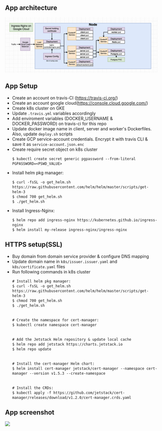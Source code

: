 ## App architecture

<img src="./img/architecture.png">

## App Setup

- Create an account on travis-CI (https://travis-ci.org/)
- Create an account google cloud(https://console.cloud.google.com/)
- Create k8s cluster on GKE
- Update `.travis.yml` variables accordingly
- Add enviroment variables (DOCKER_USERNAME & DOCKER_PASSWORD) on travis-ci for this repo
- Update docker image name in client, server and worker's Dockerfiles. Also, update `deploy.sh` scripts
- Create GCP service-account credentials. Encrypt it with travis CLI & save it as `service-account.json.enc`
- Create require secret object on k8s cluster
    ```
    $ kubectl create secret generic pgpassword --from-literal PGPASSWORD=<PSWD_VALUE>
    ```
- Install helm pkg manager:
    ```
    $ curl -fsSL -o get_helm.sh https://raw.githubusercontent.com/helm/helm/master/scripts/get-helm-3
    $ chmod 700 get_helm.sh
    $ ./get_helm.sh
    ```
- Install Ingress-Nginx:
    ```
    $ helm repo add ingress-nginx https://kubernetes.github.io/ingress-nginx
    $ helm install my-release ingress-nginx/ingress-nginx
    ```

## HTTPS setup(SSL)

- Buy domain from domain service provider & configure DNS mapping
- Update domain name in `k8s/issuer.issuer.yaml` and `k8s/certificate.yaml` files
- Run following commands in k8s cluster
    ```
    # Install helm pkg manager:
    $ curl -fsSL -o get_helm.sh https://raw.githubusercontent.com/helm/helm/master/scripts/get-helm-3
    $ chmod 700 get_helm.sh
    $ ./get_helm.sh


    # Create the namespace for cert-manager:
    $ kubectl create namespace cert-manager


    # Add the Jetstack Helm repository & update local cache
    $ helm repo add jetstack https://charts.jetstack.io
    $ helm repo update


    # Install the cert-manager Helm chart:
    $ helm install cert-manager jetstack/cert-manager --namespace cert-manager --version v1.5.3 --create-namespace


    # Install the CRDs:
    $ kubectl apply -f https://github.com/jetstack/cert-manager/releases/download/v1.2.0/cert-manager.crds.yaml
    ```

## App screenshot

<img src="./img/image.png">
